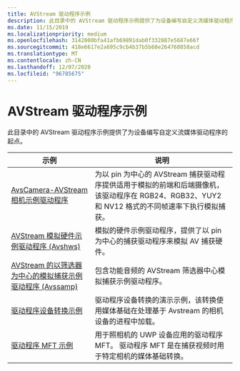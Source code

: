 ```yaml
---
title: AVStream 驱动程序示例
description: 此目录中的 AVStream 驱动程序示例提供了为设备编写自定义流媒体驱动程序的起点。
ms.date: 11/15/2019
ms.localizationpriority: medium
ms.openlocfilehash: 3142000bfa41afb69891dab0f332887e5687e66f
ms.sourcegitcommit: 418e6617e2a695c9cb4b37b5b60e264760858acd
ms.translationtype: MT
ms.contentlocale: zh-CN
ms.lasthandoff: 12/07/2020
ms.locfileid: "96785675"
---
```

# <a name="avstream-driver-samples"></a>AVStream 驱动程序示例

此目录中的 AVStream 驱动程序示例提供了为设备编写自定义流媒体驱动程序的起点。

| 示例 | 说明 |
| --- | --- |
| [AvsCamera-AVStream 相机示例驱动程序](/samples/microsoft/windows-driver-samples/avscamera) | 为以 pin 为中心的 AVStream 捕获驱动程序提供适用于模拟的前端和后端摄像机，该驱动程序在 RGB24、RGB32、YUY2 和 NV12 格式的不同帧速率下执行模拟捕获。 |
| [AVStream 模拟硬件示例驱动程序 (Avshws) ](/samples/microsoft/windows-driver-samples/avstream-simulated-hardware-sample-driver-avshws) | 模拟的硬件示例驱动程序，提供了以 pin 为中心的捕获驱动程序来模拟 AV 捕获硬件。 |
| [AVStream 的以筛选器为中心的模拟捕获示例驱动程序 (Avssamp) ](/samples/microsoft/windows-driver-samples/avstream-filter-centric-simulated-capture-sample-driver-avssamp/) | 包含功能音频的 AVStream 筛选器中心模拟捕获示例驱动程序。 |
| [驱动程序设备转换示例](/samples/microsoft/windows-driver-samples/driver-device-transform-sample) | 驱动程序设备转换的演示示例，该转换使用媒体基础在处理基于 Avstream 的相机设备的进程中加载。 |
| [驱动程序 MFT 示例](/samples/microsoft/windows-driver-samples/driver-mft-sample) | 用于照相机的 UWP 设备应用的驱动程序 MFT。 驱动程序 MFT 是在捕获视频时用于特定相机的媒体基础转换。 |
